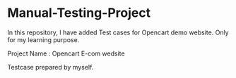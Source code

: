 # Manual-Testing-Project

In this repository, I have added Test cases for Opencart demo website. Only for my learning purpose.

Project Name : Opencart E-com wedsite

Testcase prepared by myself.
